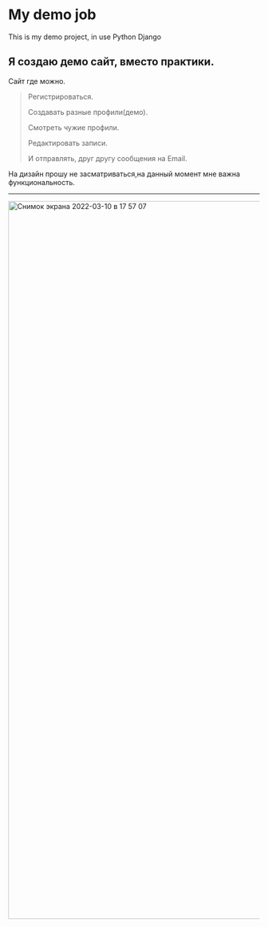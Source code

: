 # My demo job
This is my demo project, in use Python Django

Я создаю демо сайт, вместо практики.
---
Сайт где можно.

  >Регистрироваться. 
  >
  >Создавать разные профили(демо). 
  >
  >Смотреть чужие профили. 
  >
  >Редактировать записи. 
  >
  >И отправлять, друг другу сообщения на Email.  
  >
  На дизайн прошу не засматриваться,на данный момент мне важна функциональность.
  ***
  
<img width="1440" alt="Снимок экрана 2022-03-10 в 17 57 07" src="https://user-images.githubusercontent.com/101213484/157677136-f623625d-7824-4d08-851c-885c63e7a955.png">
